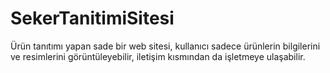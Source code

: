 # SekerTanitimiSitesi

Ürün tanıtımı yapan sade bir web sitesi, kullanıcı sadece ürünlerin bilgilerini ve resimlerini görüntüleyebilir, iletişim kısmından da işletmeye ulaşabilir.
